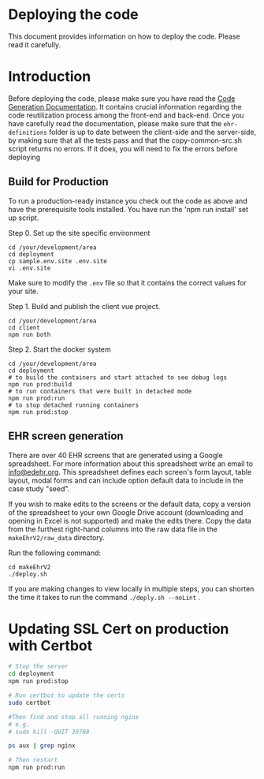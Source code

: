 # Deploying the code

This document provides information on how to deploy the code. Please read it carefully.

# Introduction

Before deploying the code, please make sure you have read the [Code Generation Documentation](../code_generation.md). It contains crucial information regarding the code reutilization process among the front-end and back-end. Once you have carefully read the documentation, please make sure that the ``ehr-definitions`` folder is up to date between the client-side and the server-side, by making sure that all the tests pass and that the copy-common-src.sh script returns no errors. If it does, you will need to fix the errors before deploying


## Build for Production

To run a production-ready instance you check out the code as above and have the prerequisite tools installed.
You have run the 'npm run install' set up script.

Step 0. Set up the site specific environment
```
cd /your/development/area
cd deployment
cp sample.env.site .env.site
vi .env.site
```

Make sure to modify the ``.env`` file so that it contains the correct values for your site.


Step 1. Build and publish the client vue project.
```
cd /your/development/area
cd client
npm run both
```

Step 2. Start the docker system
```
cd /your/development/area
cd deployment
# to build the containers and start attached to see debug logs
npm run prod:build
# to run containers that were built in detached mode
npm run prod:run
# to stop detached running containers
npm run prod:stop
```


## EHR screen generation
There are over 40 EHR screens that are generated using a Google spreadsheet.
For more information about this spreadsheet write an email to [info@edehr.org](mailto:info@edehr.org).
This spreadsheet defines each screen's form layout, table layout, modal forms and can include option 
default data to include in the case study "seed".

If you wish to make edits to the screens or the default data, copy a version of the spreadsheet 
to your own Google Drive account (downloading and opening in Excel is not supported) and make the edits there. 
Copy the data from the furthest right-hand columns into the raw data file in the ```makeEhrV2/raw_data``` directory.

Run the following command:
```
cd makeEhrV2
./deploy.sh
```
If you are making changes to view locally in multiple steps, you can shorten the time it takes to run the command  ```./deply.sh --noLint``` . 

# Updating SSL Cert on production with Certbot

```bash
# Stop the server
cd deployment
npm run prod:stop

# Run certbot to update the certs
sudo certbot

#Then find and stop all running nginx
# e.g. 
# sudo kill -QUIT 30708 

ps aux | grep nginx

# Then restart 
npm run prod:run
```



